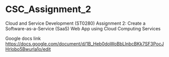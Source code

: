 # CSC_Assignment_2
Cloud and Service Development (ST0280) Assignment 2: Create a Software-as-a-Service (SaaS) Web App using Cloud Computing Services

Google docs link
https://docs.google.com/document/d/1B_Heb0doWoBbLlnbcBKk7SF3PocJHrlobo5Bwurla1o/edit
